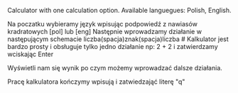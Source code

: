 Calculator with one calculation option.
Available languegues: Polish, English.


Na poczatku wybieramy język wpisując podpowiedź z nawiasów kradratowych
[pol] lub [eng]
Następnie wprowadzamy działanie w następującym schemacie 
liczba(spacja)znak(spacja)liczba # Kalkulator jest bardzo prosty i obsługuje tylko jedno działanie 
np: 2 + 2
i zatwierdzamy wciskając Enter

Wyświetli nam się wynik po czym możemy wprowadzać dalsze działania.

Pracę kalkulatora kończymy wpisują i zatwiedzająć literę "q"
